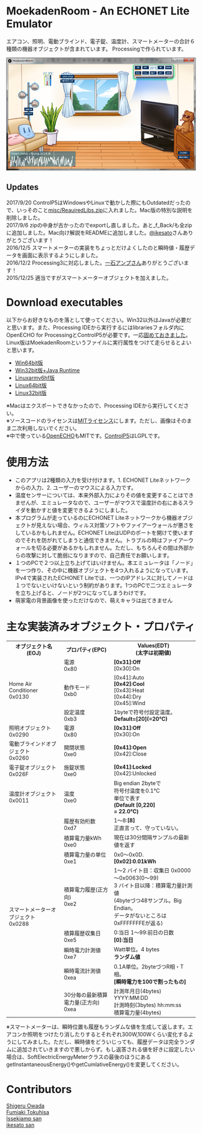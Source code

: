 ﻿# MoekadenRoom - An ECHONET Lite Emulator
エアコン、照明、電動ブラインド、電子錠、温度計、スマートメーターの合計６種類の機器オブジェクトが含まれています。
Processingで作られています。

![](misc/MoekadenRoomCap.png)

## Updates
2017/9/20 ControlP5はWindowsやLinuxで動かした際にもOutdatedだったので、いっそのこと[misc/ReauiredLibs.zip](https://github.com/SonyCSL/MoekadenRoom/blob/master/misc/RequiredLibs.zip?raw=true)に入れました。Mac版の特別な説明を削除しました。<br />
2017/9/6 zipの中身が古かったのでexportし直しました。あと_f_Back/も全zipに追加しました。Mac向け解説をREADMEに追加しました。[@ikesato](https://github.com/ikesato)さんありがとうございます！<br />
2016/12/5 スマートメーターの実装をちょっとだけよくしたのと瞬時値・履歴データを画面に表示するようにしました。  <br />
2016/12/2 Processing3に対応しました。<a href="https://github.com/issekiamp" target="_blank">一石アンプさん</a>ありがとうございます！<br />
2015/12/25 適当ですがスマートメーターオブジェクトを加えました。</font><br />

# Download executables
以下からお好きなものを落として使ってください。Win32以外はJavaが必要だと思います。また、Processing IDEから実行するにはlibrariesフォルダ内にOpenECHO for ProcessingとControlP5が必要です。一応[固めておきました](https://github.com/SonyCSL/MoekadenRoom/blob/master/misc/RequiredLibs.zip?raw=true)。
Linux版はMoekadenRoomというファイルに実行属性をつけて走らせるとよいと思います。

+ <a href="misc/application.windows64.zip?raw=true" target="_blank">Win64bit版</a>
+ <a href="misc/application.windows32.zip?raw=true" target="_blank">Win32bit版+Java Runtime</a>
+ <a href="misc/application.linux-armv6hf.zip?raw=true" target="_blank">Linuxarmv6hf版</a>
+ <a href="misc/application.linux64.zip?raw=true" target="_blank">Linux64bit版</a>
+ <a href="misc/application.linux32.zip?raw=true" target="_blank">Linux32bit版</a>

※Macはエクスポートできなかったので、Processing IDEから実行してください。  
※ソースコードのライセンスは<a href="http://sourceforge.jp/projects/opensource/wiki/licenses%2FMIT_license" target="_blank">MITライセンス</a>にします。ただし、画像はそのまま二次利用しないでください。  
※中で使っている<a href="https://github.com/SonyCSL/OpenECHO" title="OpenECHO site" target="_blank">OpenECHO</a>もMITです。<a href="http://www.sojamo.de/libraries/controlP5/" title="Control P5 page" target="_blank">ControlP5</a>はLGPLです。

# 使用方法
+ このアプリは2種類の入力を受け付けます。1. ECHONET Liteネットワークからの入力、2. ユーザーのマウスによる入力です。
+ 温度センサーについては、本来外部入力によりその値を変更することはできませんが、エミュレータなので、ユーザーがマウスで温度計の右にあるスライダを動かすと値を変更できるようにしました。
+ 本プログラムが走っているのにECHONET Liteネットワークから機器オブジェクトが見えない場合、ウィルス対策ソフトやファイアーウォールが悪さをしているかもしれません。ECHONET LiteはUDPのポートを開けて使いますのでそれを防がれてしまうと通信できません。トラブルの時はファイアーウォールを切る必要があるかもしれません。ただし、もちろんその間は外部からの攻撃に対して脆弱になりますので、自己責任でお願いします。
+ １つのPCで２つ以上立ち上げてはいけません。本エミュレータは「ノード」を一つ作り、その中に機器オブジェクトを4つ入れるようになっています。IPv4で実装されたECHONET Liteでは、一つのIPアドレスに対してノードは１つでないといけないという制約があります。1つのPCで二つエミュレータを立ち上げると、ノードが2つになってしまうわけです。
+ 萌家電の背景画像を使っただけなので、萌えキャラは出てきません

# 主な実装済みオブジェクト・プロパティ
<table>
<tr>
<th>オブジェクト名(EOJ)</th>
<th>プロパティ(EPC)</th>
<th>Values(EDT)<br />(太字は初期値)</th>
</tr>
<tr>
<td rowspan=3>Home Air Conditioner<br />0x0130</td>
<td>電源<br />0x80</td>
<td><b>[0x31]:Off</b><br />[0x30]:On</td>
</tr>
<tr>
<td>動作モード<br />0xb0</td>
<td>[0x41]:Auto<br /><b>[0x42]:Cool</b><br />[0x43]:Heat<br />[0x44]:Dry<br />[0x45]:Wind</td>
</tr>
<tr>
<td>設定温度<br />0xb3</td>
<td>1byteで符号付設定温度。<br /><b>Default=[20](=20℃)</b></td>
</tr>
<tr>
<td>照明オブジェクト<br />0x0290</td>
<td>電源<br />0x80</td>
<td><b>[0x31]:Off</b><br />[0x30]:On</td>
</tr>
<tr>
<td>電動ブラインドオブジェクト<br />0x0260</td>
<td>開閉状態<br />0xe0</td>
<td><b>[0x41]:Open</b><br />[0x42]:Close</td>
</tr>
<tr>
<td>電子錠オブジェクト<br />0x026F</td>
<td>施錠状態<br />0xe0</td>
<td><b>[0x41]:Locked</b><br />[0x42]:Unlocked</td>
</tr>
<tr>
<td>温度計オブジェクト<br />0x0011</td>
<td>温度<br />0xe0</td>
<td>Big endian 2byteで<br />符号付温度を0.1℃<br />単位で表す<br /><b>(Default [0,220]<br /> = 22.0℃)</b></td>
</tr>
<tr>
<td rowspan=8>スマートメーターオブジェクト<br />0x0288</td>
<td>履歴有効桁数<br />0xd7</td>
<td>1～8:<b>[8]</b><br />正直言って、守っていない。</td>
</tr>
<tr>
<td>積算電力量kWh<br />0xe0</td>
<td>現在は30分間隔サンプルの最新値を返す</td>
</tr>
<tr>
<td>積算電力量の単位<br />0xe1</td>
<td>0x0～0x0D.<br /><b>[0x02]:0.01kWh</b></td>
</tr>
<tr>
<td>積算電力履歴(正方向)<br />0xe2</td>
<td>1～2 バイト目：収集日 0x0000～0x0063(0～99)<br />3 バイト目以降：積算電力量計測値<br />(4byteづつ48サンプル。Big Endian。<br />データがないところは0xFFFFFFFEが返る)</td>
</tr>
<tr>
<td>積算履歴収集日<br />0xe5</td>
<td>0:当日 1～99:前日の日数<br /><b>[0]:当日</b></td>
</tr>
<tr>
<td>瞬時電力計測値<br />0xe7</td>
<td>Watt単位。4 bytes<br /><b>ランダム値</b></td>
</tr>
<tr>
<td>瞬時電流計測値<br />0xea</td>
<td>0.1A単位。2byteづつR相・T相。<br /><b>[瞬時電力を100で割ったもの]</b></td>
</tr>
<tr>
<td>30分毎の最新積算電力量(正方向)<br />0xea</td>
<td>計測年月日(4bytes) YYYY:MM:DD<br />計測時刻(3bytes) hh:mm:ss<br />積算電力量(4bytes)</td>
</tr>
</table>

※スマートメーターは、瞬時位置も履歴もランダムな値を生成して返します。エアコンか照明をつけたり消したりするとそれぞれ300W,100Wくらい変化するようにしてみました。ただし、瞬時値をどういじっても、履歴データは完全ランダムに追加されていきますので悪しからず。もし返答される値を好きに設定したい場合は、SoftElectricEnergyMeterクラスの最後のほうにあるgetInstantaneousEnergy()やgetCumlativeEnergy()を変更してください。


# Contributors
[Shigeru Owada](https://github.com/sowd)  
[Fumiaki Tokuhisa](https://github.com/tokuhisa)  
[Issekiamp san](https://github.com/issekiamp)  
[ikesato san](https://github.com/ikesato)  
